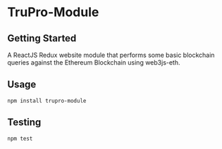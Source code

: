 # TruPro-Module

## Getting Started
A ReactJS Redux website module that performs some basic blockchain queries against the Ethereum Blockchain using web3js-eth.

## Usage
```
npm install trupro-module
```

## Testing
```
npm test
```

